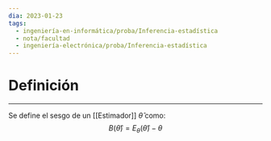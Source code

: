 ```yaml
---
dia: 2023-01-23
tags:
  - ingeniería-en-informática/proba/Inferencia-estadística
  - nota/facultad
  - ingeniería-electrónica/proba/Inferencia-estadística
---
```

# Definición
---
Se define el sesgo de un [[Estimador]] $\hat{\theta}$ como: $$ B(\hat{\theta}) = E_\theta(\hat{\theta}) - \theta $$